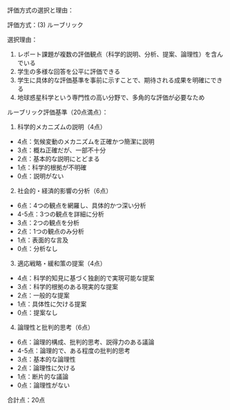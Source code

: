 評価方式の選択と理由：

評価方式：(3) ルーブリック

選択理由：
1. レポート課題が複数の評価観点（科学的説明、分析、提案、論理性）を含んでいる
2. 学生の多様な回答を公平に評価できる
3. 学生に具体的な評価基準を事前に示すことで、期待される成果を明確にできる
4. 地球惑星科学という専門性の高い分野で、多角的な評価が必要なため

ルーブリック評価基準（20点満点）：

1. 科学的メカニズムの説明（4点）
- 4点：気候変動のメカニズムを正確かつ簡潔に説明
- 3点：概ね正確だが、一部不十分
- 2点：基本的な説明にとどまる
- 1点：科学的根拠が不明確
- 0点：説明がない

2. 社会的・経済的影響の分析（6点）
- 6点：4つの観点を網羅し、具体的かつ深い分析
- 4-5点：3つの観点を詳細に分析
- 3点：2つの観点を分析
- 2点：1つの観点のみ分析
- 1点：表面的な言及
- 0点：分析なし

3. 適応戦略・緩和策の提案（4点）
- 4点：科学的知見に基づく独創的で実現可能な提案
- 3点：科学的根拠のある現実的な提案
- 2点：一般的な提案
- 1点：具体性に欠ける提案
- 0点：提案なし

4. 論理性と批判的思考（6点）
- 6点：論理的構成、批判的思考、説得力のある議論
- 4-5点：論理的で、ある程度の批判的思考
- 3点：基本的な論理性
- 2点：論理性に欠ける
- 1点：断片的な議論
- 0点：論理性がない

合計点：20点